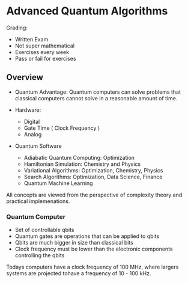 # Advanced Quantum Algorithms

Grading: 
- Written Exam
- Not super mathematical
- Exercises every week
- Pass or fail for exercises

## Overview

- Quantum Advantage: Quantum computers can solve problems that classical computers cannot solve in a reasonable amount of time.

- Hardware: 
    - Digital
    - Gate Time ( Clock Frequency )
    - Analog 

- Quantum Software
    - Adiabatic Quantum Computing: Optimization
    - Hamiltonian Simulation: Chemistry and Physics
    - Variational Algorithms: Optimization, Chemistry, Physics
    - Search Algorithms: Optimization, Data Science, Finance
    - Quantum Machine Learning

All concepts are viewed from the perspective of complexity theory and practical implemenations.

### Quantum Computer

- Set of controllable qbits
- Quantum gates are operations that can be applied to qbits
- Qbits are much bigger in size than classical bits
- Clock frequency must be lower than the electronic components controlling the qbits

Todays computers have a clock frequency of 100 MHz, where largers systems are projected tohave a frequency of 10 - 100 kHz.